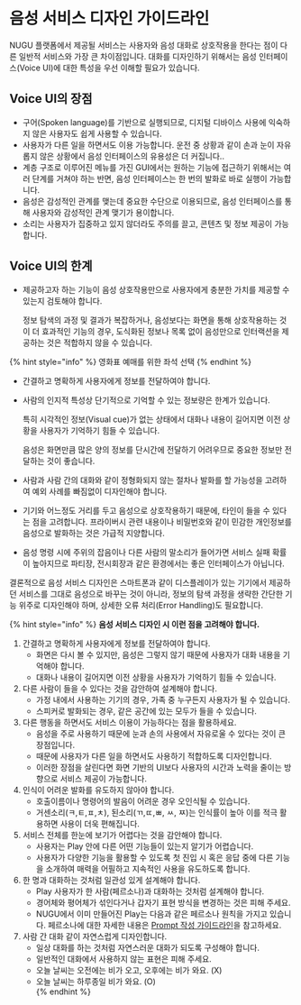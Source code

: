# 음성 서비스 디자인 가이드라인

NUGU 플랫폼에서 제공될 서비스는 사용자와 음성 대화로 상호작용을 한다는 점이 다른 일반적 서비스와 가장 큰 차이점입니다. 대화를 디자인하기 위해서는 음성 인터페이스\(Voice UI\)에 대한 특성을 우선 이해할 필요가 있습니다.

## Voice UI의 장점

* 구어\(Spoken language\)를 기반으로 실행되므로, 디지털 디바이스 사용에 익숙하지 않은 사용자도 쉽게 사용할 수 있습니다.
* 사용자가 다른 일을 하면서도 이용 가능합니다. 운전 중 상황과 같이 손과 눈이 자유롭지 않은 상황에서 음성 인터페이스의 유용성은 더 커집니다..
* 계층 구조로 이루어진 메뉴를 가진 GUI에서는 원하는 기능에 접근하기 위해서는 여러 단계를 거쳐야 하는 반면, 음성 인터페이스는 한 번의 발화로 바로 실행이 가능합니다.
* 음성은 감성적인 관계를 맺는데 중요한 수단으로 이용되므로, 음성 인터페이스를 통해 사용자와 감성적인 관계 맺기가 용이합니다.
* 소리는 사용자가 집중하고 있지 않더라도 주의를 끌고, 콘텐츠 및 정보 제공이 가능합니다.

## Voice UI의 한계

* 제공하고자 하는 기능이 음성 상호작용만으로 사용자에게 충분한 가치를 제공할 수 있는지 검토해야 합니다.  

  정보 탐색의 과정 및 결과가 복잡하거나, 음성보다는 화면을 통해 상호작용하는 것이 더 효과적인 기능의 경우, 도식화된 정보나 목록 없이 음성만으로 인터랙션을 제공하는 것은 적합하지 않을 수 있습니다.  

{% hint style="info" %}
영화표 예매를 위한 좌석 선택
{% endhint %}

* 간결하고 명확하게 사용자에게 정보를 전달하여야 합니다.
* 사람의 인지적 특성상 단기적으로 기억할 수 있는 정보량은 한계가 있습니다.  

  특히 시각적인 정보\(Visual cue\)가 없는 상태에서 대화나 내용이 길어지면 이전 상황을 사용자가 기억하기 힘들 수 있습니다.  

  음성은 화면만큼 많은 양의 정보를 단시간에 전달하기 어려우므로 중요한 정보만 전달하는 것이 좋습니다.

* 사람과 사람 간의 대화와 같이 정형화되지 않는 절차나 발화를 할 가능성을 고려하여 예외 사례를 빠짐없이 디자인해야 합니다.
* 기기와 어느정도 거리를 두고 음성으로 상호작용하기 때문에, 타인이 들을 수 있다는 점을 고려합니다. 프라이버시 관련 내용이나 비밀번호와 같이 민감한 개인정보를 음성으로 발화하는 것은 가급적 지양합니다.
* 음성 명령 시에 주위의 잡음이나 다른 사람의 말소리가 들어가면 서비스 실패 확률이 높아지므로 파티장, 전시회장과 같은 환경에서는 좋은 인터페이스가 아닙니다.

결론적으로 음성 서비스 디자인은 스마트폰과 같이 디스플레이가 있는 기기에서 제공하던 서비스를 그대로 음성으로 바꾸는 것이 아니라, 정보의 탐색 과정을 생략한 간단한 기능 위주로 디자인해야 하며, 상세한 오류 처리\(Error Handling\)도 필요합니다.

{% hint style="info" %}
**음성 서비스 디자인 시 이런 점을 고려해야 합니다.**

1. 간결하고 명확하게 사용자에게 정보를 전달하여야 합니다.
   * 화면은 다시 볼 수 있지만, 음성은 그렇지 않기 때문에 사용자가 대화 내용을 기억해야 합니다.
   * 대화나 내용이 길어지면 이전 상황을 사용자가 기억하기 힘들 수 있습니다.  
2. 다른 사람이 들을 수 있다는 것을 감안하여 설계해야 합니다.
   * 가정 내에서 사용하는 기기의 경우, 가족 중 누구든지 사용자가 될 수 있습니다.
   * 스피커로 발화되는 경우, 같은 공간에 있는 모두가 들을 수 있습니다.  
3. 다른 행동을 하면서도 서비스 이용이 가능하다는 점을 활용하세요.
   * 음성을 주로 사용하기 때문에 눈과 손의 사용에서 자유로울 수 있다는 것이 큰 장점입니다.
   * 때문에 사용자가 다른 일을 하면서도 사용하기 적합하도록 디자인합니다. 
   * 이러한 장점을 살린다면 화면 기반의 UI보다 사용자의 시간과 노력을 줄이는 방향으로 서비스 제공이 가능합니다.  
4. 인식이 어려운 발화를 유도하지 않아야 합니다.
   * 호출이름이나 명령어의 발음이 어려운 경우 오인식될 수 있습니다.
   * 거센소리\(ㅋ,ㅌ,ㅍ,ㅊ\), 된소리\(ㄲ,ㄸ,ㅃ, ㅆ, ㅉ\)는 인식률이 높아 이를 적극 활용하면 사용이 더욱 편해집니다.  
5. 서비스 전체를 한눈에 보기가 어렵다는 것을 감안해야 합니다.
   * 사용자는 Play 안에 다른 어떤 기능들이 있는지 알기가 어렵습니다.
   * 사용자가 다양한 기능을 활용할 수 있도록 첫 진입 시 혹은 응답 중에 다른 기능을 소개하여 매력을 어필하고 지속적인 사용을 유도하도록 합니다.  
6. 한 명과 대화하는 것처럼 일관성 있게 설계해야 합니다.
   * Play 사용자가 한 사람\(페르소나\)과 대화하는 것처럼 설계해야 합니다.
   * 경어체와 평어체가 섞인다거나 갑자기 표현 방식을 변경하는 것은 피해 주세요.
   * NUGU에서 이미 만들어진 Play는 다음과 같은 페르소나 원칙을 가지고 있습니다. 페르소나에 대한 자세한 내용은 [Prompt 작성 가이드라인](write-a-prompt.md)을 참고하세요.  
7. 사람 간 대화 같이 자연스럽게 디자인합니다.
   * 일상 대화를 하는 것처럼 자연스러운 대화가 되도록 구성해야 합니다.
   * 일반적인 대화에서 사용하지 않는 표현은 피해 주세요.
   * 오늘 날씨는 오전에는 비가 오고, 오후에는 비가 와요. \(X\)
   * 오늘 날씨는 하루종일 비가 와요. \(O\)  
{% endhint %}

